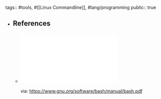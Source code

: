 tags:: #tools, #[[Linux Commandline]], #lang/programming
public:: true

- ## References
  - ### ![Bash Reference Manual](../assets/doc_bash.pdf)
    via: https://www.gnu.org/software/bash/manual/bash.pdf